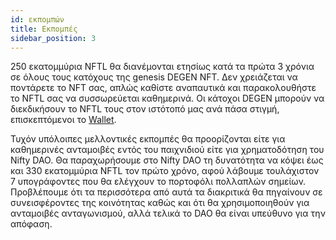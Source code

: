 ```yaml
---
id: εκπομπών
title: Εκπομπές
sidebar_position: 3
---
```


250 εκατομμύρια NFTL θα διανέμονται ετησίως κατά τα πρώτα 3 χρόνια σε όλους τους κατόχους της genesis DEGEN NFT. Δεν χρειάζεται να ποντάρετε το NFT σας, απλώς καθίστε αναπαυτικά και παρακολουθήστε το NFTL σας να συσσωρεύεται καθημερινά. Οι κάτοχοι DEGEN μπορούν να διεκδικήσουν το NFTL τους στον ιστότοπό μας ανά πάσα στιγμή, επισκεπτόμενοι το [Wallet](https://nifty-league.com/wallet).

Τυχόν υπόλοιπες μελλοντικές εκπομπές θα προορίζονται είτε για καθημερινές ανταμοιβές εντός του παιχνιδιού είτε για χρηματοδότηση του Nifty DAO. Θα παραχωρήσουμε στο Nifty DAO τη δυνατότητα να κόψει έως και 330 εκατομμύρια NFTL τον πρώτο χρόνο, αφού λάβουμε τουλάχιστον 7 υπογράφοντες που θα ελέγχουν το πορτοφόλι πολλαπλών σημείων. Προβλέπουμε ότι τα περισσότερα από αυτά τα διακριτικά θα πηγαίνουν σε συνεισφέροντες της κοινότητας καθώς και ότι θα χρησιμοποιηθούν για ανταμοιβές ανταγωνισμού, αλλά τελικά το DAO θα είναι υπεύθυνο για την απόφαση.
